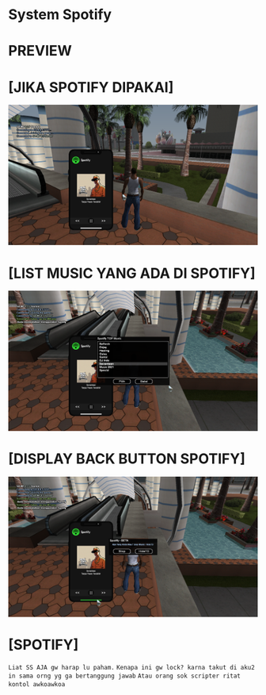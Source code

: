 # System Spotify

# PREVIEW
# [JIKA SPOTIFY DIPAKAI]
<a href=https://github.com/KenryouHiroshi111/Spotify System><img src="preview/sa-mp-000.png" align=center></img></a>
# [LIST MUSIC YANG ADA DI SPOTIFY]
<a href=https://github.com/KenryouHiroshi111/Spotify System><img src="preview/sa-mp-001.png" align=center></img></a>
# [DISPLAY BACK BUTTON SPOTIFY]
<a href=https://github.com/KenryouHiroshi111/Spotify System><img src="preview/sa-mp-002.png" align=center></img></a>

# [SPOTIFY]
`Liat SS AJA gw harap lu paham.`
`Kenapa ini gw lock? karna takut di aku2 in sama orng yg ga bertanggung jawab`
`Atau orang sok scripter ritat kontol awkoawkoa`
